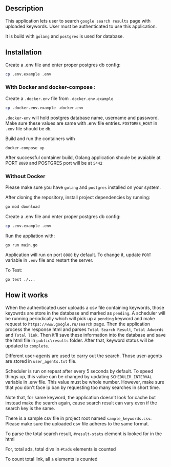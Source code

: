 ## Description

This application lets user to search `google search results` page with uploaded keywords. User must be authenticated to use this application.


It is build with `golang` and `postgres` is used for database. 

## Installation

Create a .env file and enter proper postgres db config:

```sh
cp .env.example .env
```

### With Docker and docker-compose : 

Create a `.docker.env` file from `.docker.env.example`

```sh
cp .docker.env.example .docker.env
```

`.docker-env` will hold postgres database name, username and password. Make sure these values are same with .env file entries.
`POSTGRES_HOST` in `.env` file should be `db`.

Build and run the containers with 

```
docker-compose up
```

After successful container build, Golang application shoule be avaiable at PORT `8080` and POSTGRES port will be at `5442`

### Without Docker

Please make sure you have `golang` and `postgres` installed on your system. 

After cloning the repository, install project dependencies by running:

```sh
go mod download
```

Create a .env file and enter proper postgres db config:

```sh
cp .env.example .env
```

Run the appliation with:
```
go run main.go
```

Application will run on port `8080` by default. To change it, update `PORT` variable in `.env` file and restart the server.

To Test:
```
go test ./...
```


## How it works

When the authenticated user uploads a csv file containing keywords, those keyowrds are store in the database and marked as `pending`. A scheduler will be running periodically which will pick up a `pending` keyword and make request to `https://www.google.ru/search` page. Then the application process the response html and parses `Total Search Result`, `Total Adwords` and `Total link`. Then it'll save these information into the database and save the html file in `public\results` folder. After that, keyword status will be updated to `complete`. 

Different user-agents are used to carry out the search. Those user-agents are stored in `user_agents.txt` file. 

Scheduler is run on repeat after every 5 seconds by default. To speed things up, this value can be changed by updating `SCHEDULER_INTERVAL` variable in .env file. This value must be whole number. However, make sure that you don't face ip ban by requesting too many searches in short time. 

Note that, for same keyword, the application doesn't look for cache but instead make the search again, cause search result can vary even if the search key is the same.

There is a sample csv file in project root named `sample_keywords.csv`. Please make sure the uploaded csv file adheres to the same format.

To parse the total search result, `#result-stats` element is looked for in the html

For, total ads, total divs in `#tads` elements is counted

To count total link, all `a` elements is counted